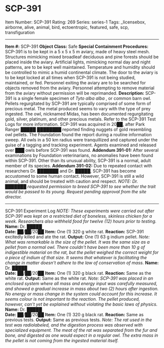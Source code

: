 # SCP-391
Item Number: SCP-391
Rating: 269
Series: series-1
Tags: _licensebox, airborne, alive, animal, bird, ectoentropic, featured, safe, scp, transfiguration

---

**Item #:** SCP-391
**Object Class:** Safe
**Special Containment Procedures:** SCP-391 is to be kept in a 5 x 5 x 5 m aviary, made of heavy steel mesh. Structures mimicking mixed broadleaf deciduous and pine forests should be placed inside the aviary. Artificial lights, mimicking normal day and night patterns, are to be kept well maintained. Temperature and humidity should be controlled to mimic a humid continental climate.
The door to the aviary is to be kept locked at all times when SCP-391 is not being studied, maintained, or fed. Personnel exiting the aviary are to be searched for objects removed from the aviary. Personnel attempting to remove material from the aviary without permission will be reprimanded.
**Description:** SCP-391 is a single female specimen of _Tyto alba alba_ , or common barn owl. Pellets regurgitated by SCP-391 are typically comprised of some form of precious metal. The metal produced seems to vary with the type of prey ingested. The owl, nicknamed Midas, has been documented regurgitating gold, silver, platinum, and other precious metals. Refer to the SCP-391 Test Logs for more information.
SCP-391 was acquired in 20██, after Park Ranger █████ ████████ reported finding nuggets of gold resembling owl pellets. The Foundation found the report during a routine information sweep. All owls in a 50 km radius were tranquillized and captured under the guise of a tagging and tracking experiment. Agents examined and released over ███ owls before SCP-391 was found.
**Addendum 391-01:** After several examinations by Foundation veterinarians, no anomalies have been found within SCP-391. Other than its unusual ability, SCP-391 is a normal, adult member of its species.
**Addendum 391-02:** Due to repeated contact with researchers Dr. ███████ and Dr. █████, SCP-391 has become accustomed to some human contact. However, SCP-391 is still a wild animal, and should be treated with caution and respect.
_NOTE: Dr. ███████ requested permission to breed SCP-391 to see whether the trait would be passed to its young. Request pending approval from the site director._
* * *
SCP-391 Experiment Log
_NOTE: These experiments were carried out after SCP-391 was kept on a restricted diet of boneless, skinless chicken for a week. Researchers also withheld food for twelve (12) hours prior to testing._
**Name:** Dr. █████  
**Date:** ██/██/20██
**Item:** One (1) 320 g white rat.
**Reaction:** SCP-391 excitedly killed and ate the rat.
**Output:** One (1) 63 g indium pellet.
_Note: What was remarkable is the size of the pellet. It was the same size as a pellet from a normal owl. There couldn't have been more than 10 g of indigestible material on the rat, but the pellet weighed the correct weight for a piece of indium of that size. It seems that whatever is facilitating the change in matter doesn't adhere to the law of conservation of mass._
**Name:** Dr. █████  
**Date:** ██/██/20██
**Item:** One (1) 320 g black rat.
**Reaction:** Same as the white rat.
**Output:** Same as the white rat.
_Note: SCP-391 was placed in an enclosed system where all mass and energy input was carefully measured, and showed a gradual increase in mass about two (2) hours after ingestion. No energy or mass change in the system could account for this increase. It seems colour is not important to the reaction. The pellet produced, however, can't yet be explained without violating the basic laws of physics._
**Name:** Dr. █████  
**Date:** ██/██/20██
**Item:** One (1) 320 g black rat.
**Reaction:** Same as previous tests.
**Output:** Same as previous tests.
_Note: The rat used in the test was radiolabeled, and the digestion process was observed with specialized equipment. The meat of the rat was separated from the fur and bone, and digested as one would expect in a regular owl. The extra mass in the pellet is not coming from the ingested material itself._